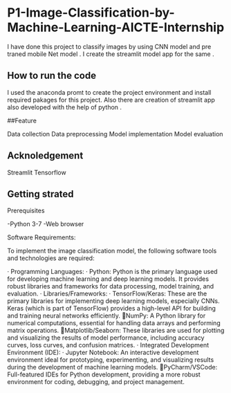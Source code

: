 # P1-Image-Classification-by-Machine-Learning-AICTE-Internship

I have done this project to classify images by using CNN model and pre traned mobile Net model . I create the streamlit model app for the same .

## How to run the code 

I used the anaconda promt to create the project environment and install required pakages for  this project. Also there are creation of streamlit app also developed with the help of python .

##Feature

Data collection
Data preprocessing
Model implementation
Model evaluation


## Acknoledgement 

Streamlit 
Tensorflow

## Getting strated

Prerequisites

-Python 3-7
-Web browser

Software Requirements:

To implement the image classification model, the following software tools and technologies are required:

·  Programming Languages:
·  Python: Python is the primary language used for developing machine learning and deep learning models. It provides robust libraries and frameworks for data processing, model training, and evaluation.
·  Libraries/Frameworks:
·  TensorFlow/Keras: These are the primary libraries for implementing deep learning models, especially CNNs. Keras (which is part of TensorFlow) provides a high-level API for building and training neural networks efficiently.
NumPy: A Python library for numerical computations, essential for handling data arrays and performing matrix operations.
Matplotlib/Seaborn: These libraries are used for plotting and visualizing the results of model performance, including accuracy curves, loss curves, and confusion matrices.
·  Integrated Development Environment (IDE):
·  Jupyter Notebook: An interactive development environment ideal for prototyping, experimenting, and visualizing results during the development of machine learning models.
PyCharm/VSCode: Full-featured IDEs for Python development, providing a more robust environment for coding, debugging, and project management.

